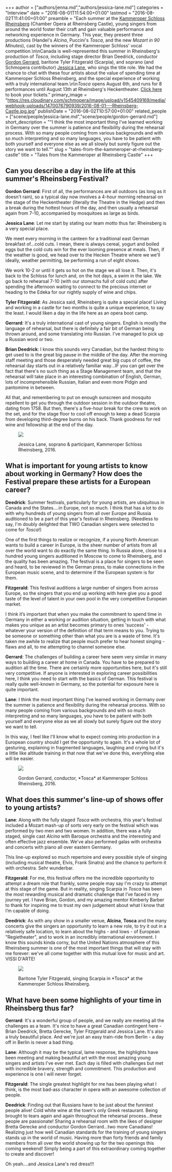 +++
author = ["authors/jenna.md","authors/jessica-lane.md"]
categories = "Interview"
date = "2016-08-01T11:54:00+01:00"
lastmod = "2016-08-02T11:41:00+01:00"
preamble = "Each summer at the [Kammeroper Schloss Rheinsberg](https://www.kammeroper-schloss-rheinsberg.de/) (Chamber Opera at Rheinsberg Castle), young singers from around the world foster their craft and gain valuable performance and networking experience in Germany. This year, they present three productions (Handel's *Alcina*, Puccini's *Tosca*, and the new *Mozart in 90 Minutes*), cast by the winners of the Kammeroper Schloss' vocal competition.\n\nCanada is well-represented this summer in Rheinsberg's production of *Tosca*, including stage director Brian Deedrick, conductor [Gordon Gerrard](/scene/people/gordon-gerrard/), baritone Tyler Fitzgerald (Scarpia), and soprano (and Schmopera contributor) [Jessica Lane](/scene/people/jessica-lane/), who sings the title role. We had the chance to chat with these four artists about the value of spending time at Kammeroper Schloss Rheinsberg, and the special experience of working with a truly international team.\n\n*Tosca* opens August 6th, and runs for 8 performances until August 13th at Rheinsberg's Heckentheater. [Click here](http://shop.reservix.de/off/login_check.php?id=c6ec16e8cf3cd5077514ebef590a1f763d4616b372ef8900411779bf6bedf213&vID=13813) to book your tickets."
primary_image = "https://res.cloudinary.com/schmopera/image/upload/v1545409169/media/webhook-uploads/1470076790939/2016-08-01---Rheinsberg-Castle.jpg.jpg"
publishDate = "2016-08-02T10:57:00+01:00"
related_people = ["scene/people/jessica-lane.md","scene/people/gordon-gerrard.md"]
short_description = "&quot;I think the most important thing I&#039;ve learned working in Germany over the summer is patience and flexibility during the rehearsal process. With so many people coming from various backgrounds and with so much interpreting and so many languages, you have to be patient with both yourself and everyone else as we all slowly but surely figure out the story we want to tell.&quot;"
slug = "tales-from-the-kammeroper-at-rheinsberg-castle"
title = "Tales from the Kammeroper at Rheinsberg Castle"
+++

## Can you describe a day in the life at this summer's Rheinsberg Festival?

**Gordon Gerrard**: First of all, the performances are all outdoors (as long as it doesn't rain), so a typical day now involves a 4-hour morning rehearsal on the stage of the Heckentheater (literally the Theatre in the Hedge) and then a break during the hottest hours of the day, and then usually a rehearsal again from 7-10, accompanied by mosquitoes as large as birds.

**Jessica Lane**: Let me start by stating our team motto thus far: Rheinsberg is a very special place.

We meet every morning in the canteen for a traditional east German breakfast of...cold cuts. I mean, there is always cereal, yogurt and boiled eggs but the cold cuts win for the ever looming presence at meals. Then, if the weather is good, we head over to the Hecken Theatre where we we'll ideally, weather permitting, be performing a run of eight shows.

We work 10-2 or until it gets so hot on the stage we all lose it. Then, it's back to the Schloss for lunch and, on the hot days, a swim in the lake. We go back to rehearsal 7-10 (with our stomachs full of cold cuts) after spending the afternoon waiting to connect to the precious internet or heading to the Edeka for our nightly supply of wine and chips.

**Tyler Fitzgerald**: As Jessica said, Rheinsberg is quite a special place! Living and working in a castle for two months is quite a unique experience, to say the least. I would liken a day in the life here as an opera boot camp. 

**Gerrard**: It's a truly international cast of young singers. English is mostly the language of rehearsal, but there is definitely a fair bit of German being thrown around, and some translating into Russian. I've managed to pick up a Russian word or two.

**Brian Deedrick**: I know this sounds very Canadian, but the hardest thing to get used to is the great big pause in the middle of the day. After the morning staff meeting and those desperately needed great big cups of coffee, the rehearsal day starts out in a relatively familiar way...IF you can get over the fact that there's no such thing as a Stage Management team, and that the rehearsal will take place in an interesting combination of English, German, lots of incomprehensible Russian, Italian and even more Pidgin and pantomime in between.  

All that, and remembering to put on enough sunscreen and mosquito repellent to get you through the outdoor session in the outdoor theatre, dating from 1758.  But then, there's a five-hour break for the crew to work on the set, and for the stage floor to cool off enough to keep a dead Scarpia from developing third-degree burns on his back. Thank goodness for red wine and fellowship at the end of the day.

<figure data-type="image">

![](https://res.cloudinary.com/schmopera/image/upload/v1545409169/media/webhook-uploads/1470075831616/h4Pn-x4S2t3LCVFrMGMkVAx-eDcs0fysIpeQNVjDdLx4AihOupfoZb-c-8CrIGSIHJzK7pPMFf8hrKiGAXSkOXxJDl6n%3Dw1360-h1360)
<figcaption>Jessica Lane, soprano & participant, Kammeroper Schloss Rheinsberg, 2016.</figcaption>
</figure>

## What is important for young artists to know about working in Germany? How does the Festival prepare these artists for a European career?

**Deedrick**: Summer festivals, particularly for young artists, are ubiquitous in Canada and the States....in Europe, not so much.  I think that has a lot to do with why hundreds of young singers from all over Europe and Russia auditioned to be a part of this year's festival in Rheinsberg.  (Needless to say, I'm doubly delighted that TWO Canadian singers were selected to come for *Tosca*!)  

One of the first things to realize or recognize, if a young North American wants to build a career in Europe, is the sheer number of artists from all over the world want to do exactly the same thing.  In Russia alone, close to a hundred young singers auditioned in Moscow to come to Rheinsberg, and the quality has been amazing.  The festival is a place for singers to be seen and heard, to be reviewed in the German press, to make connections in the European music scene, and to determine if the European system is for them. 

**Fitzgerald**: This festival auditions a large number of singers from across Europe, so the singers that you end up working with here give you a good taste of the level of talent in your own pool in the very competitive European market. 

I think it’s important that when you make the commitment to spend time in Germany in either a working or audition situation, getting in touch with what makes you unique as an artist becomes primary to ones 'success' - whatever your version of the definition of that term means to you. Trying to be someone or something other than what you are is a waste of time. It's taken me awhile to realize that people much prefer to hear honest singing - flaws and all, to me attempting to channel someone else. 

**Gerrard**: The challenges of building a career here seem very similar in many ways to building a career at home in Canada. You have to be prepared to audition all the time. There are certainly more opportunities here, but it's still very competitive. If anyone is interested in exploring career possibilities here, I think you need to start with the basics of German. This festival is really quite well-known in Germany, so the potential for exposure here is quite important.

**Lane**: I think the most important thing I've learned working in Germany over the summer is patience and flexibility during the rehearsal process. With so many people coming from various backgrounds and with so much interpreting and so many languages, you have to be patient with both yourself and everyone else as we all slowly but surely figure out the story we want to tell.

In this way, I feel like I'll know what to expect coming into production in a European country should I get the opportunity to again. It's a whole lot of gesturing, explaining in fragmented languages, laughing and crying but it's a little like altitude training in that now that we've done this, everything else will be easier.

<figure data-type="image">

![](https://res.cloudinary.com/schmopera/image/upload/v1545409169/media/webhook-uploads/1470076348839/2016-08-01---Gordon-Gerrard-HS2.jpg.jpg)
<figcaption>Gordon Gerrard, conductor, *Tosca* at Kammeroper Schloss Rheinsberg, 2016.</figcaption>
</figure>

## What does this summer's line-up of shows offer to young artists?

**Lane**: Along with the fully staged *Tosca* with orchestra, this year's festival included a Mozart mash-up of sorts very early on the festival which was performed by two men and two women. In addition, there was a fully staged, single cast *Alcina* with Baroque orchestra and the interesting and often effective jazz ensemble. We've also performed galas with orchestra and concerts with piano all over eastern Germany.

This line-up explored so much repertoire and every possible style of singing (including musical theatre, Elvis, Frank Sinatra) and the chance to perform it with orchestra. Sehr wunderbar.

**Fitzgerald**: For me, this festival offers me the incredible opportunity to attempt a dream role that frankly, some people may say I'm crazy to attempt at this stage of the game. But in reality, singing Scarpia in *Tosca* has been the most rewarding musical and dramatic challenge that I’ve faced in my journey yet. I have Brian, Gordon, and my amazing mentor Kimberly Barber to thank for inspiring me to trust my own judgement about what I know that I’m capable of doing. 

**Deedrick**: As with any show in a smaller venue, **Alcina**, **Tosca** and the many concerts give the singers an opportunity to learn a new role, to try it out in a relatively safe location, to learn about the highs - and lows - of European "Regietheater", and to work in an incredibly international environment.  I know this sounds kinda corny, but the United Nations atmosphere of this Rheinsberg summer is one of the most important things that will stay with me forever: we've all come together with this mutual love for music and art. VISSI D'ARTE!

<figure data-type="image">

![](https://res.cloudinary.com/schmopera/image/upload/v1545409169/media/webhook-uploads/1470134463695/2016-08-02---Tyler-Fitzgerald.jpg.jpg)
<figcaption>Baritone Tyler Fitzgerald, singing Scarpia in *Tosca* at the Kammeroper Schloss Rheinsberg.</figcaption>
</figure>

## What have been some highlights of your time in Rheinsberg thus far?

**Gerrard**: It's a wonderful group of people, and we really are meeting all the challenges as a team. It's nice to have a great Canadian contingent here - Brian Deedrick, Bretta Gerecke, Tyler Fitzgerald and Jessica Lane. It's also a truly beautiful place. And we're just an easy train-ride from Berlin - a day off in Berlin is never a bad thing.

**Lane**: Although it may be the typical, lame response, the highlights have been meeting and making beautiful art with the most amazing young singers and artists I've ever met. Each day is filled with challenges but met with incredible bravery, strength and commitment. This production and experience is one I will never forget.

**Fitzgerald**: The single greatest highlight for me has been playing what I think, is the most bad-ass character in opera with an awesome collection of people. 

**Deedrick**: Finding out that Russians have to be just about the funniest people alive! Cold white wine at the town's only Greek restaurant. Being brought to tears again and again throughout the rehearsal process...these people are passionate!
Sharing a rehearsal room with the likes of designer Bretta Gerecke and conductor Gordon Gerrard...two more Canadians! Realizing just how well Canadian standards for the training of young singers stands up in the world of music. Having more than forty friends and family members from all over the world showing up for the two openings this coming weekend! Simply being a part of this extraordinary coming together to create and discover!

Oh yeah....and Jessica Lane's red dress!!!
